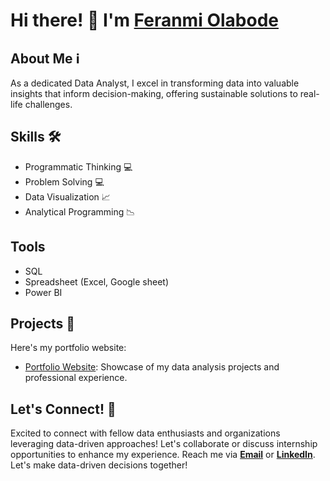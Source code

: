 # Hi there! 👋 I'm [Feranmi Olabode](https://www.linkedin.com/in/feranmi-olabode-9834b3182/)

## About Me ℹ️
As a dedicated Data Analyst, I excel in transforming data into valuable insights that inform decision-making, offering sustainable solutions to real-life challenges.

## Skills 🛠️
- Programmatic Thinking 💻
- Problem Solving 💻
- Data Visualization 📈
- Analytical Programming 📉

## Tools
- SQL
- Spreadsheet (Excel, Google sheet)
- Power BI

## Projects 🚀
Here's my portfolio website:
- [Portfolio Website](https://olabodeferanmi12.wixsite.com/feranmi-olabode): Showcase of my data analysis projects and professional experience.

## Let's Connect! 🤝
Excited to connect with fellow data enthusiasts and organizations leveraging data-driven approaches! Let's collaborate or discuss internship opportunities to enhance my experience. Reach me via **[Email](mailto:olabodeferanmi12@gmail.com)** or **[LinkedIn](https://www.linkedin.com/in/feranmi-olabode-9834b3182/)**. Let's make data-driven decisions together!
 

